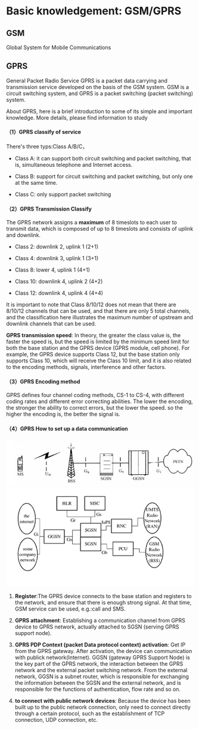 Basic knowledgement: GSM/GPRS
====

## GSM

Global System for Mobile Communications

## GPRS

General Packet Radio Service
GPRS is a packet data carrying and transmission service developed on the basis of the GSM system. GSM is a circuit switching system, and GPRS is a packet switching (packet switching) system. 

About GPRS, here is a brief introduction to some of its simple and important knowledge. More details, please find information to study

#### （1）GPRS classify of service

There's three typs:Class A/B/C，
* Class A: it can support both circuit switching and packet switching, that is, simultaneous telephone and Internet access.

* Class B: support for circuit switching and packet switching, but only one at the same time.

* Class C: only support packet switching

#### （2）GPRS Transmission Classify

The GPRS network assigns a **maximum** of 8 timeslots to each user to transmit data, which is composed of up to 8 timeslots and consists of uplink and downlink.

* Class 2: downlink 2, uplink 1 (2+1)

* Class 4: downlink 3, uplink 1 (3+1)

* Class 8: lower 4, uplink 1 (4+1)

* Class 10: downlink 4, uplink 2 (4+2)

* Class 12: downlink 4, uplink 4 (4+4)

It is important to note that Class 8/10/12 does not mean that there are 8/10/12 channels that can be used, and that there are only 5 total channels, and the classification here illustrates the maximum number of upstream and downlink channels that can be used.

**GPRS transmission speed**: In theory, the greater the class value is, the faster the speed is, but the speed is limited by the minimum speed limit for both the base station and the GPRS device (GPRS module, cell phone). For example, the GPRS device supports Class 12, but the base station only supports Class 10, which will receive the Class 10 limit, and it is also related to the encoding methods, signals, interference and other factors.

#### （3）GPRS Encoding method

GPRS defines four channel coding methods, CS-1 to CS-4, with different coding rates and different error correcting abilities. The lower the encoding, the stronger the ability to correct errors, but the lower the speed. so the higher the encoding is, the better the signal is.

#### （4）GPRS How to set up a data communication

![](/assets/0_1290061989D7Fl.gif)
![](/assets/20130725100058828.jpg)

1. **Register**:The GPRS device connects to the base station and registers to the network, and ensure that there is enough strong signal. At that time, GSM service can be used, e.g.:call and SMS.

2. **GPRS attachment**: Establishing a communication channel from GPRS device to GPRS network, actually attached to SGSN (serving GPRS support node).

3. **GPRS PDP Context (packet Data protocol context) activation**: Get IP from the GPRS gateway. After activation, the device can communication with publick network(Internet). 
GGSN (gateway GPRS Support Node) is the key part of the GPRS network, the interaction between the GPRS network and the external packet switching network. From the external network, GGSN is a subnet router, which is responsible for exchanging the information between the SGSN and the external network, and is responsible for the functions of authentication, flow rate and so on.

4. **to connect with public network devices**: Because the device has been built up to the public network connection, only need to connect directly through a certain protocol, such as the establishment of TCP connection, UDP connection, etc.



